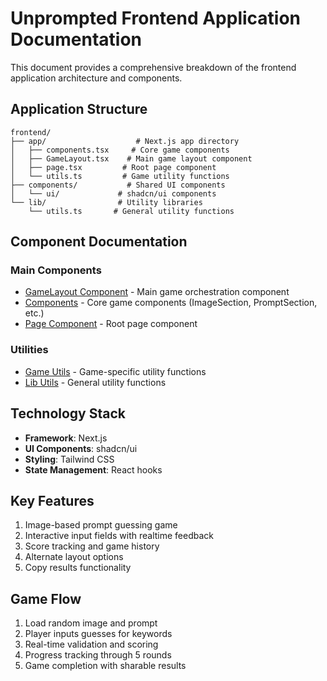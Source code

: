 # Unprompted Frontend Application Documentation

This document provides a comprehensive breakdown of the frontend application architecture and components.

## Application Structure

```
frontend/
├── app/                    # Next.js app directory
│   ├── components.tsx     # Core game components
│   ├── GameLayout.tsx    # Main game layout component
│   ├── page.tsx         # Root page component
│   └── utils.ts         # Game utility functions
├── components/           # Shared UI components
│   └── ui/             # shadcn/ui components
└── lib/                # Utility libraries
    └── utils.ts       # General utility functions
```

## Component Documentation

### Main Components
- [GameLayout Component](docs/GameLayout.md) - Main game orchestration component
- [Components](docs/Components.md) - Core game components (ImageSection, PromptSection, etc.)
- [Page Component](docs/Page.md) - Root page component

### Utilities
- [Game Utils](docs/GameUtils.md) - Game-specific utility functions 
- [Lib Utils](docs/LibUtils.md) - General utility functions

## Technology Stack

- **Framework**: Next.js
- **UI Components**: shadcn/ui
- **Styling**: Tailwind CSS
- **State Management**: React hooks

## Key Features

1. Image-based prompt guessing game
2. Interactive input fields with realtime feedback
3. Score tracking and game history
4. Alternate layout options
5. Copy results functionality

## Game Flow

1. Load random image and prompt
2. Player inputs guesses for keywords
3. Real-time validation and scoring
4. Progress tracking through 5 rounds
5. Game completion with sharable results
